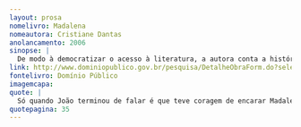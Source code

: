 ```yaml
---
layout: prosa
nomelivro: Madalena
nomeautora: Cristiane Dantas
anolancamento: 2006
sinopse: |
  De modo à democratizar o acesso à literatura, a autora conta a história de sua personagem Madalena, que enfrenta a vida e é senhora de si, enquanto fala sobre as falhas humanas, como o orgulho e ganância, revelando as duras decisões da vida.
link: http://www.dominiopublico.gov.br/pesquisa/DetalheObraForm.do?select_action=&co_obra=50025
fontelivro: Domínio Público
imagemcapa: 
quote: |
  Só quando João terminou de falar é que teve coragem de encarar Madalena. Sentiu como se fosse se partir em dois com o olhar cortante que ela lhe cravou. Os olhos azuis eram os de sempre. Os mesmos daquele tempo em que eles, ainda crianças, corriam soltos pela fazenda. Mas aquele olhar ele não conhecia. Era doído e furioso ao mesmo tempo. Dava pena e medo.
quotepagina: 35
---
```

